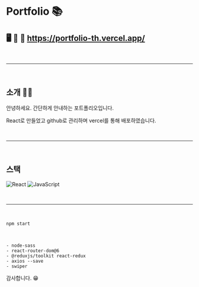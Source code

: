 # Portfolio 📚

## 🖥️ 📱 🔗 <a href="https://portfolio-th.vercel.app/" target="_blank">https://portfolio-th.vercel.app/</a>

<br>
<hr />
<br>

## 소개 🙇‍♂️
안녕하세요.
간단하게 안내하는 포트폴리오입니다.

React로 만들었고 github로 관리하며
vercel를 통해 배포하였습니다.

<br>
<hr />
<br>

## 스택
<span><img src="https://img.shields.io/badge/React-61DAFB?style=for-the-badge&logo=React&logoColor=white" alt="React" /></span>
<span><img src="https://img.shields.io/badge/JavaScript-f7DF1E?style=for-the-badge&logo=JavaScript&logoColor=white" alt="JavaScript" /></span>

<br>
<hr />
<br>



```shell
npm start
```
<br />

``` shell
- node-sass
- react-router-dom@6
- @reduxjs/toolkit react-redux
- axios --save
- swiper

```


감사합니다. 😁
